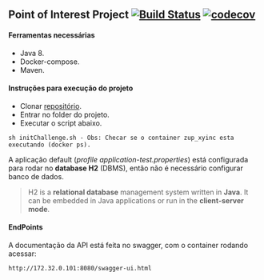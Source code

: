 ## Point of Interest Project [![Build Status](https://travis-ci.org/leonardo-mendes/-xy-inc.svg?branch=master)](https://travis-ci.org/leonardo-mendes/-xy-inc) [![codecov](https://codecov.io/gh/leonardo-mendes/-xy-inc/branch/master/graph/badge.svg)](https://codecov.io/gh/leonardo-mendes/-xy-inc)

#### Ferramentas necessárias
- Java 8.
- Docker-compose.
- Maven.

#### Instruções para execução do projeto
- Clonar [repositório](https://github.com/leonardo-mendes/-xy-inc).
- Entrar no folder do projeto.
- Executar o script abaixo.

```
sh initChallenge.sh - Obs: Checar se o container zup_xyinc esta executando (docker ps).
```


A aplicação default (*profile application-test.properties*) está configurada para rodar no **database H2** (DBMS), então não é necessário configurar banco de dados.

> H2 is a **relational database** management system written in **Java**. It can be embedded in Java applications or run in the **client-server mode**.


#### EndPoints

A documentação da API está feita no swagger, com o container rodando acessar:

```
http://172.32.0.101:8080/swagger-ui.html
```
